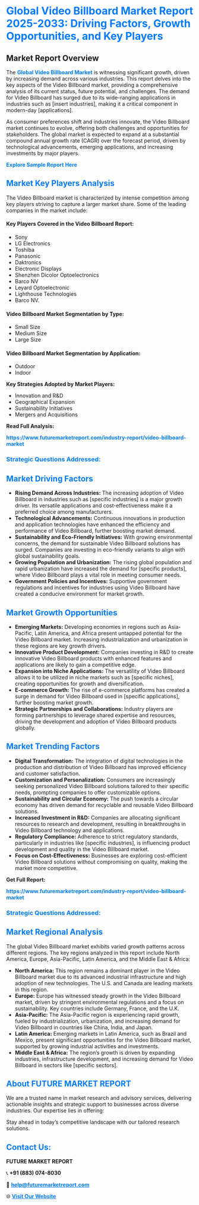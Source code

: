 <h1 style="color: #007BFF;">Global Video Billboard Market Report 2025-2033: Driving Factors, Growth Opportunities, and Key Players</h1>

<section id="overview">
<h2>Market Report Overview</h2>
<p>The <a href="https://www.futuremarketreport.com/industry-report/video-billboard-market" style="color: #007BFF; text-decoration: none;"><strong>Global Video Billboard Market</strong></a> is witnessing significant growth, driven by increasing demand across various industries. This report delves into the key aspects of the Video Billboard market, providing a comprehensive analysis of its current status, future potential, and challenges. The demand for Video Billboard has surged due to its wide-ranging applications in industries such as [insert industries], making it a critical component in modern-day [applications].</p>
<p>As consumer preferences shift and industries innovate, the Video Billboard market continues to evolve, offering both challenges and opportunities for stakeholders. The global market is expected to expand at a substantial compound annual growth rate (CAGR) over the forecast period, driven by technological advancements, emerging applications, and increasing investments by major players.</p>
</section>

<section id="overview">
<p><a href="https://www.futuremarketreport.com/request-sample/reportId=41877" style="color: #007BFF; text-decoration: none;"><strong>Explore Sample Report Here</strong></a></p>
</section>

<section id="key-players">
<h2 style="color: #007BFF;">Market Key Players Analysis</h2>
<p>The Video Billboard market is characterized by intense competition among key players striving to capture a larger market share. Some of the leading companies in the market include:</p>
<h4>Key Players Covered in the Video Billboard Report:</h4>
<ul><li>Sony</li><li>LG Electronics</li><li>Toshiba</li><li>Panasonic</li><li>Daktronics</li><li>Electronic Displays</li><li>Shenzhen Dicolor Optoelectronics</li><li>Barco NV</li><li>Leyard Optoelectronic</li><li>Lighthouse Technologies</li><li>Barco NV.</li></ul>
<h4>Video Billboard Market Segmentation by Type:</h4>
<ul><li>Small Size</li><li>Medium Size</li><li>Large Size</li></ul>

<h4>Video Billboard Market Segmentation by Application:</h4>
<ul><li>Outdoor</li><li>Indoor</li></ul>
<p><strong>Key Strategies Adopted by Market Players:</strong></p>
<ul>
<li>Innovation and R&D</li>
<li>Geographical Expansion</li>
<li>Sustainability Initiatives</li>
<li>Mergers and Acquisitions</li>
</ul>
</section>

<section>
<p><strong>Read Full Analysis: </strong></p><a href="https://www.futuremarketreport.com/industry-report/video-billboard-market" style="color: #007BFF; text-decoration: none;"><strong>https://www.futuremarketreport.com/industry-report/video-billboard-market</strong></a>
<h3 style="color: #007BFF;">Strategic Questions Addressed:</h3>
</section>

<section id="driving-factors">
<h2 style="color: #007BFF;">Market Driving Factors</h2>
<ul>
<li><strong>Rising Demand Across Industries:</strong> The increasing adoption of Video Billboard in industries such as [specific industries] is a major growth driver. Its versatile applications and cost-effectiveness make it a preferred choice among manufacturers.</li>
<li><strong>Technological Advancements:</strong> Continuous innovations in production and application technologies have enhanced the efficiency and performance of Video Billboard, further boosting market demand.</li>
<li><strong>Sustainability and Eco-Friendly Initiatives:</strong> With growing environmental concerns, the demand for sustainable Video Billboard solutions has surged. Companies are investing in eco-friendly variants to align with global sustainability goals.</li>
<li><strong>Growing Population and Urbanization:</strong> The rising global population and rapid urbanization have increased the demand for [specific products], where Video Billboard plays a vital role in meeting consumer needs.</li>
<li><strong>Government Policies and Incentives:</strong> Supportive government regulations and incentives for industries using Video Billboard have created a conducive environment for market growth.</li>
</ul>
</section>

<section id="growth-opportunities">
<h2 style="color: #007BFF;">Market Growth Opportunities</h2>
<ul>
<li><strong>Emerging Markets:</strong> Developing economies in regions such as Asia-Pacific, Latin America, and Africa present untapped potential for the Video Billboard market. Increasing industrialization and urbanization in these regions are key growth drivers.</li>
<li><strong>Innovative Product Development:</strong> Companies investing in R&D to create innovative Video Billboard products with enhanced features and applications are likely to gain a competitive edge.</li>
<li><strong>Expansion into Niche Applications:</strong> The versatility of Video Billboard allows it to be utilized in niche markets such as [specific niches], creating opportunities for growth and diversification.</li>
<li><strong>E-commerce Growth:</strong> The rise of e-commerce platforms has created a surge in demand for Video Billboard used in [specific applications], further boosting market growth.</li>
<li><strong>Strategic Partnerships and Collaborations:</strong> Industry players are forming partnerships to leverage shared expertise and resources, driving the development and adoption of Video Billboard products globally.</li>
</ul>
</section>

<section id="trending-factors">
<h2 style="color: #007BFF;">Market Trending Factors</h2>
<ul>
<li><strong>Digital Transformation:</strong> The integration of digital technologies in the production and distribution of Video Billboard has improved efficiency and customer satisfaction.</li>
<li><strong>Customization and Personalization:</strong> Consumers are increasingly seeking personalized Video Billboard solutions tailored to their specific needs, prompting companies to offer customizable options.</li>
<li><strong>Sustainability and Circular Economy:</strong> The push towards a circular economy has driven demand for recyclable and reusable Video Billboard solutions.</li>
<li><strong>Increased Investment in R&D:</strong> Companies are allocating significant resources to research and development, resulting in breakthroughs in Video Billboard technology and applications.</li>
<li><strong>Regulatory Compliance:</strong> Adherence to strict regulatory standards, particularly in industries like [specific industries], is influencing product development and quality in the Video Billboard market.</li>
<li><strong>Focus on Cost-Effectiveness:</strong> Businesses are exploring cost-efficient Video Billboard solutions without compromising on quality, making the market more competitive.</li>
</ul>
</section>

<section>
<p><strong>Get Full Report: </strong></p><a href="https://www.futuremarketreport.com/industry-report/video-billboard-market" style="color: #007BFF; text-decoration: none;"><strong>https://www.futuremarketreport.com/industry-report/video-billboard-market</strong></a>
<h3 style="color: #007BFF;">Strategic Questions Addressed:</h3>
</section>


<section id="regional-analysis">
<h2 style="color: #007BFF;">Market Regional Analysis</h2>
<p>The global Video Billboard market exhibits varied growth patterns across different regions. The key regions analyzed in this report include North America, Europe, Asia-Pacific, Latin America, and the Middle East & Africa:</p>
<ul>
<li><strong>North America:</strong> This region remains a dominant player in the Video Billboard market due to its advanced industrial infrastructure and high adoption of new technologies. The U.S. and Canada are leading markets in this region.</li>
<li><strong>Europe:</strong> Europe has witnessed steady growth in the Video Billboard market, driven by stringent environmental regulations and a focus on sustainability. Key countries include Germany, France, and the U.K.</li>
<li><strong>Asia-Pacific:</strong> The Asia-Pacific region is experiencing rapid growth, fueled by industrialization, urbanization, and increasing demand for Video Billboard in countries like China, India, and Japan.</li>
<li><strong>Latin America:</strong> Emerging markets in Latin America, such as Brazil and Mexico, present significant opportunities for the Video Billboard market, supported by growing industrial activities and investments.</li>
<li><strong>Middle East & Africa:</strong> The region’s growth is driven by expanding industries, infrastructure development, and increasing demand for Video Billboard in sectors like [specific sectors].</li>
</ul>
</section>

<footer>
<h2 style="color: #007BFF;">About FUTURE MARKET REPORT</h2>
<p>We are a trusted name in market research and advisory services, delivering actionable insights and strategic support to businesses across diverse industries. Our expertise lies in offering:</p>

<p>Stay ahead in today’s competitive landscape with our tailored research solutions.</p>

<h2 style="color: #007BFF;">Contact Us:</h2>
<p><strong>FUTURE MARKET REPORT</strong></p>
<p>📞 <strong>+91 (883) 074-8030</strong></p>
<p>📧 <strong><a href="mailto:help@futuremarketreport.com" style="color: #007BFF;">help@futuremarketreport.com</a></strong></p>
<p>🌐 <strong><a href="https://www.futuremarketreport.com/" style="color: #007BFF;">Visit Our Website</a></strong></p>
</footer>